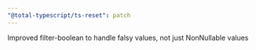 ```yaml
---
"@total-typescript/ts-reset": patch
---
```


Improved filter-boolean to handle falsy values, not just NonNullable values
